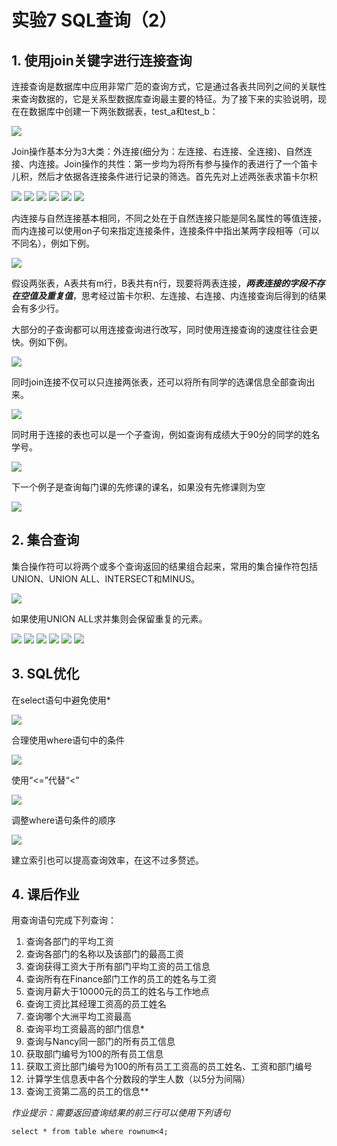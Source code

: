# 实验7 SQL查询（2）

## 1. 使用join关键字进行连接查询

连接查询是数据库中应用非常广范的查询方式，它是通过各表共同列之间的关联性来查询数据的，它是关系型数据库查询最主要的特征。为了接下来的实验说明，现在在数据库中创建一下两张数据表，test_a和test_b：

![](pic/1.png)

Join操作基本分为3大类：外连接(细分为：左连接、右连接、全连接)、自然连接、内连接。Join操作的共性：第一步均为将所有参与操作的表进行了一个笛卡儿积，然后才依据各连接条件进行记录的筛选。首先先对上述两张表求笛卡尔积

![](pic/2.png)
![](pic/3.png)
![](pic/4.png)
![](pic/5.png)
![](pic/6.png)
![](pic/7.png)


内连接与自然连接基本相同，不同之处在于自然连接只能是同名属性的等值连接，而内连接可以使用on子句来指定连接条件，连接条件中指出某两字段相等（可以不同名），例如下例。

![](pic/8.png)

假设两张表，A表共有m行，B表共有n行，现要将两表连接，***两表连接的字段不存在空值及重复值***，思考经过笛卡尔积、左连接、右连接、内连接查询后得到的结果会有多少行。

大部分的子查询都可以用连接查询进行改写，同时使用连接查询的速度往往会更快。例如下例。

![](pic/9.png)

同时join连接不仅可以只连接两张表，还可以将所有同学的选课信息全部查询出来。

![](pic/10.png)

同时用于连接的表也可以是一个子查询，例如查询有成绩大于90分的同学的姓名学号。

![](pic/11.png)

下一个例子是查询每门课的先修课的课名，如果没有先修课则为空

![](pic/12.png)

## 2. 集合查询

集合操作符可以将两个或多个查询返回的结果组合起来，常用的集合操作符包括UNION、UNION ALL、INTERSECT和MINUS。

![](pic/13.png)

如果使用UNION ALL求并集则会保留重复的元素。

![](pic/14.png)
![](pic/15.png)
![](pic/16.png)
![](pic/17.png)
![](pic/18.png)
![](pic/19.png)

## 3. SQL优化
在select语句中避免使用*

![](pic/20.png)

合理使用where语句中的条件

![](pic/21.png)

使用“<=”代替“<”

![](pic/22.png)

调整where语句条件的顺序

![](pic/23.png)

建立索引也可以提高查询效率，在这不过多赘述。

## 4. 课后作业

用查询语句完成下列查询：
1. 查询各部门的平均工资
2. 查询各部门的名称以及该部门的最高工资
3. 查询获得工资大于所有部门平均工资的员工信息
4. 查询所有在Finance部门工作的员工的姓名与工资
5. 查询月薪大于10000元的员工的姓名与工作地点
6. 查询工资比其经理工资高的员工姓名
7. 查询哪个大洲平均工资最高
8. 查询平均工资最高的部门信息*
9. 查询与Nancy同一部门的所有员工信息
10. 获取部门编号为100的所有员工信息
11. 获取工资比部门编号为100的所有员工工资高的员工姓名、工资和部门编号
12. 计算学生信息表中各个分数段的学生人数（以5分为间隔）
13. 查询工资第二高的员工的信息**

*作业提示：需要返回查询结果的前三行可以使用下列语句*

    select * from table where rownum<4;
